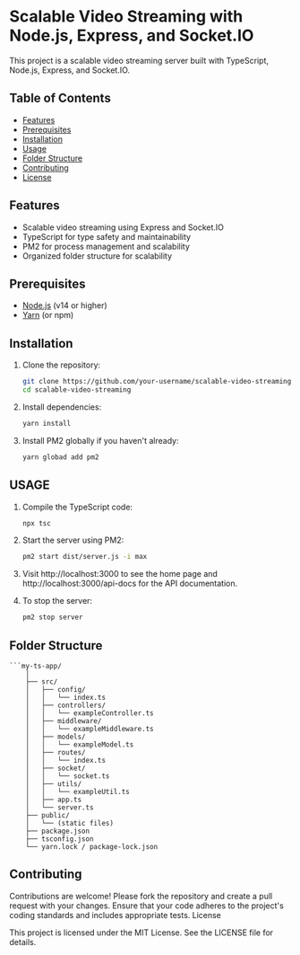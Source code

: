 # Scalable Video Streaming with Node.js, Express, and Socket.IO

This project is a scalable video streaming server built with TypeScript, Node.js, Express, and Socket.IO.

## Table of Contents

- [Features](#features)
- [Prerequisites](#prerequisites)
- [Installation](#installation)
- [Usage](#usage)
- [Folder Structure](#folder-structure)
- [Contributing](#contributing)
- [License](#license)

## Features

- Scalable video streaming using Express and Socket.IO
- TypeScript for type safety and maintainability
- PM2 for process management and scalability
- Organized folder structure for scalability

## Prerequisites

- [Node.js](https://nodejs.org/en/download/) (v14 or higher)
- [Yarn](https://classic.yarnpkg.com/en/docs/install) (or npm)

## Installation

1. Clone the repository:

   ```bash
   git clone https://github.com/your-username/scalable-video-streaming.git
   cd scalable-video-streaming


2. Install dependencies:
    ```bash
    yarn install

3. Install PM2 globally if you haven't already:
    ```bash
    yarn globad add pm2

## USAGE
1.  Compile the TypeScript code:
    ```bash
    npx tsc

2.  Start the server using PM2:
    ```bash
    pm2 start dist/server.js -i max

3.  Visit http://localhost:3000 to see the home page and http://localhost:3000/api-docs for the API documentation.

4.  To stop the server:
    ```bash
    pm2 stop server

## Folder Structure
    ```my-ts-app/
        │
        ├── src/
        │   ├── config/
        │   │   └── index.ts
        │   ├── controllers/
        │   │   └── exampleController.ts
        │   ├── middleware/
        │   │   └── exampleMiddleware.ts
        │   ├── models/
        │   │   └── exampleModel.ts
        │   ├── routes/
        │   │   └── index.ts
        │   ├── socket/
        │   │   └── socket.ts
        │   ├── utils/
        │   │   └── exampleUtil.ts
        │   ├── app.ts
        │   └── server.ts
        ├── public/
        │   └── (static files)
        ├── package.json
        ├── tsconfig.json
        └── yarn.lock / package-lock.json


## Contributing

Contributions are welcome! Please fork the repository and create a pull request with your changes. Ensure that your code adheres to the project's coding standards and includes appropriate tests.
License

This project is licensed under the MIT License. See the LICENSE file for details.
